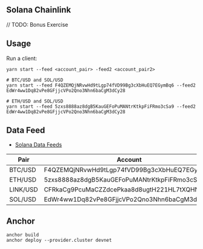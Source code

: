Solana Chainlink
---

// TODO: Bonus Exercise

## Usage

Run a client:

```
yarn start --feed <account_pair> -feed2 <account_pair2>

# BTC/USD and SOL/USD
yarn start --feed F4QZEMQjNRvwHd9tLgp74fVD99Bg3cXbHuEQ7EGymBq6 --feed2 EdWr4ww1Dq82vPe8GFjjcVPo2Qno3Nhn6baCgM3dCy28

# ETH/USD and SOL/USD
yarn start --feed 5zxs8888az8dgB5KauGEFoPuMANtrKtkpFiFRmo3cSa9 --feed2 EdWr4ww1Dq82vPe8GFjjcVPo2Qno3Nhn6baCgM3dCy28 
```

## Data Feed

- [Solana Data Feeds](https://docs.chain.link/docs/solana/data-feeds-solana/)

| Pair | Account |
| --- | --- |
| BTC/USD | F4QZEMQjNRvwHd9tLgp74fVD99Bg3cXbHuEQ7EGymBq6 |
| ETH/USD | 5zxs8888az8dgB5KauGEFoPuMANtrKtkpFiFRmo3cSa9 |
| LINK/USD | CFRkaCg9PcuMaCZZdcePkaa8d8ugtH221HL7tXQHNVia |
| SOL/USD | EdWr4ww1Dq82vPe8GFjjcVPo2Qno3Nhn6baCgM3dCy28 |

## Anchor 

```
anchor build
anchor deploy --provider.cluster devnet
```